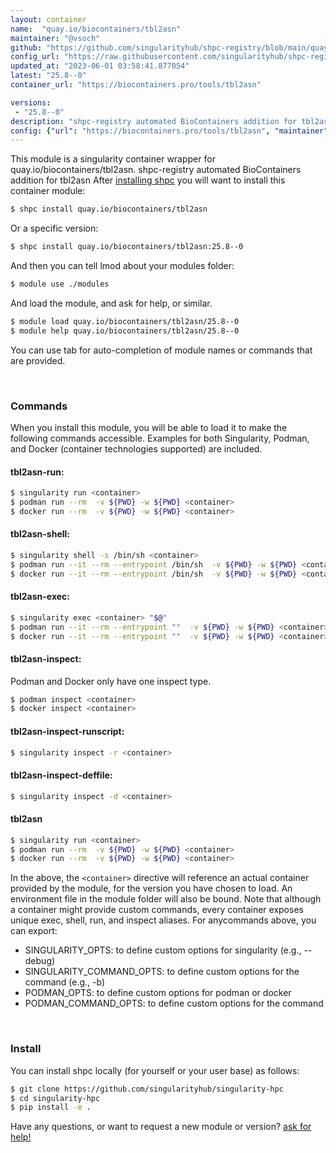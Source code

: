 ```yaml
---
layout: container
name:  "quay.io/biocontainers/tbl2asn"
maintainer: "@vsoch"
github: "https://github.com/singularityhub/shpc-registry/blob/main/quay.io/biocontainers/tbl2asn/container.yaml"
config_url: "https://raw.githubusercontent.com/singularityhub/shpc-registry/main/quay.io/biocontainers/tbl2asn/container.yaml"
updated_at: "2023-06-01 03:58:41.877054"
latest: "25.8--0"
container_url: "https://biocontainers.pro/tools/tbl2asn"

versions:
 - "25.8--0"
description: "shpc-registry automated BioContainers addition for tbl2asn"
config: {"url": "https://biocontainers.pro/tools/tbl2asn", "maintainer": "@vsoch", "description": "shpc-registry automated BioContainers addition for tbl2asn", "latest": {"25.8--0": "sha256:ba475b277cc11c6e355d36490ddaa32a6a06fb35bd813c815e790ad54111e5b6"}, "tags": {"25.8--0": "sha256:ba475b277cc11c6e355d36490ddaa32a6a06fb35bd813c815e790ad54111e5b6"}, "docker": "quay.io/biocontainers/tbl2asn"}
---
```


This module is a singularity container wrapper for quay.io/biocontainers/tbl2asn.
shpc-registry automated BioContainers addition for tbl2asn
After [installing shpc](#install) you will want to install this container module:


```bash
$ shpc install quay.io/biocontainers/tbl2asn
```

Or a specific version:

```bash
$ shpc install quay.io/biocontainers/tbl2asn:25.8--0
```

And then you can tell lmod about your modules folder:

```bash
$ module use ./modules
```

And load the module, and ask for help, or similar.

```bash
$ module load quay.io/biocontainers/tbl2asn/25.8--0
$ module help quay.io/biocontainers/tbl2asn/25.8--0
```

You can use tab for auto-completion of module names or commands that are provided.

<br>

### Commands

When you install this module, you will be able to load it to make the following commands accessible.
Examples for both Singularity, Podman, and Docker (container technologies supported) are included.

#### tbl2asn-run:

```bash
$ singularity run <container>
$ podman run --rm  -v ${PWD} -w ${PWD} <container>
$ docker run --rm  -v ${PWD} -w ${PWD} <container>
```

#### tbl2asn-shell:

```bash
$ singularity shell -s /bin/sh <container>
$ podman run --it --rm --entrypoint /bin/sh  -v ${PWD} -w ${PWD} <container>
$ docker run --it --rm --entrypoint /bin/sh  -v ${PWD} -w ${PWD} <container>
```

#### tbl2asn-exec:

```bash
$ singularity exec <container> "$@"
$ podman run --it --rm --entrypoint ""  -v ${PWD} -w ${PWD} <container> "$@"
$ docker run --it --rm --entrypoint ""  -v ${PWD} -w ${PWD} <container> "$@"
```

#### tbl2asn-inspect:

Podman and Docker only have one inspect type.

```bash
$ podman inspect <container>
$ docker inspect <container>
```

#### tbl2asn-inspect-runscript:

```bash
$ singularity inspect -r <container>
```

#### tbl2asn-inspect-deffile:

```bash
$ singularity inspect -d <container>
```



#### tbl2asn

```bash
$ singularity run <container>
$ podman run --rm  -v ${PWD} -w ${PWD} <container>
$ docker run --rm  -v ${PWD} -w ${PWD} <container>
```


In the above, the `<container>` directive will reference an actual container provided
by the module, for the version you have chosen to load. An environment file in the
module folder will also be bound. Note that although a container
might provide custom commands, every container exposes unique exec, shell, run, and
inspect aliases. For anycommands above, you can export:

 - SINGULARITY_OPTS: to define custom options for singularity (e.g., --debug)
 - SINGULARITY_COMMAND_OPTS: to define custom options for the command (e.g., -b)
 - PODMAN_OPTS: to define custom options for podman or docker
 - PODMAN_COMMAND_OPTS: to define custom options for the command

<br>

### Install

You can install shpc locally (for yourself or your user base) as follows:

```bash
$ git clone https://github.com/singularityhub/singularity-hpc
$ cd singularity-hpc
$ pip install -e .
```

Have any questions, or want to request a new module or version? [ask for help!](https://github.com/singularityhub/singularity-hpc/issues)